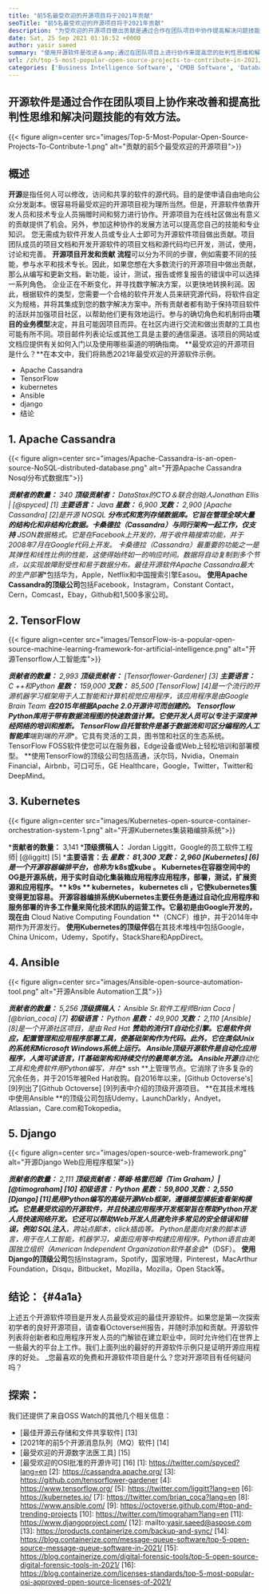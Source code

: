 ```yaml
---
title: "前5名最受欢迎的开源项目将于2021年贡献" 
seoTitle: "前5名最受欢迎的开源项目将于2021年贡献" 
description: "为受欢迎的开源项目做出贡献是通过合作在团队项目中协作提高解决问题技能的有效方法。" 
date: Sat, 25 Sep 2021 01:16:52 +0000
author: yasir saeed
summary: "使用开源软件是改进＆amp;通过在团队项目上进行协作来提高您的批判性思维和解决问题的技能。" 
url: /zh/top-5-most-popular-open-source-projects-to-contribute-in-2021/
categories: ['Business Intelligence Software', 'CMDB Software', 'Database Management Software', 'Deployment Tools', 'Learning Management System', 'Rapid Application Development', 'Software Development']
---
```


## 开源软件是通过合作在团队项目上协作来改善和提高批判性思维和解决问题技能的有效方法。

{{< figure align=center src="images/Top-5-Most-Popular-Open-Source-Projects-To-Contribute-1.png" alt="贡献的前5个最受欢迎的开源项目">}}


## **概述**
**开源**是指任何人可以修改，访问和共享的软件的源代码。目的是使申请自由地向公众分发副本。很容易将最受欢迎的开源项目视为理所当然。但是，开源软件依靠开发人员和技术专业人员捐赠时间和努力进行协作。开源项目为在线社区做出有意义的贡献提供了机会。另外，参加这种协作的发展方法可以提高您自己的技能和专业知识。
您无需成为软件开发人员或专业人士即可为开源软件项目做出贡献。项目团队成员的项目文档和开发开源软件的项目文档和源代码均已开发，测试，使用，讨论和完善。 **开源项目开发和贡献** **流程**可以分为不同的步骤，例如需要不同的技能，参与水平和技术专长。因此，如果您想在大多数流行的开源项目中做出贡献，那么从编写和更新文档，新功能，设计，测试，报告或修复报告的错误中可以选择一系列角色。
企业正在不断变化，并寻找数字解决方案，以更快地转换利润。因此，根据软件的类型，您需要一个合格的软件开发人员来研究源代码，将软件自定义为规格，并将其集成到您的数字解决方案中。所有贡献者都有助于保持项目软件的活跃并加强项目社区，以帮助他们更有效地运行。参与的确切角色和机制将由**项目的业务模型**决定，并且可能因项目而异。在社区内进行交流和做出贡献的工具也可能有所不同。项目邮件列表论坛或其他工具是主要的通信渠道。该项目的网站或文档应提供有关如何入门以及使用哪些渠道的明确指南。
**最受欢迎的开源项目是什么？**在本文中，我们将熟悉2021年最受欢迎的开源软件示例。
  * Apache Cassandra
  * TensorFlow
  * kubernetes
  * Ansible
  * django
  * 结论

## 1. Apache Cassandra

{{< figure align=center src="images/Apache-Cassandra-is-an-open-source-NoSQL-distributed-database.png" alt="开源Apache Cassandra Nosql分布式数据库">}}

  ***贡献者的数量：** 340
  ***顶级贡献者：** DataStax的CTO＆联合创始人Jonathan Ellis | [@spyced] [1]
  ***主要语言：** Java
  ***星数：** 6,900
  ***叉数：** 2,900
[Apache Cassandra] [2]是开源** NOSQL **分布式和宽列存储数据库。它旨在管理全球大量的结构化和非结构化数据。卡桑德拉（Cassandra）与同行架构一起工作，仅支持** JSON数据格式**。它是在Facebook上开发的，用于收件箱搜索功能，并于2008年7月在Google代码上开发。
卡桑德拉（Cassandra）最重要的功能之一是其弹性和线性比例的性能，这使得始终如一的响应时间。数据将自动复制到多个节点，以实现故障耐受性和易于数据分布。最佳开源软件Apache Cassandra最大的**生产部署**包括华为，Apple，Netflix和中国搜索引擎Easou。
**使用Apache Cassandra的顶级公司**包括Facebook，Instagram，Constant Contact，Cern，Comcast，Ebay，Github和1,500多家公司。

## 2. TensorFlow

{{< figure align=center src="images/TensorFlow-is-a-popular-open-source-machine-learning-framework-for-artificial-intelligence.png" alt="开源Tensorflow人工智能库">}}

  ***贡献者的数量：** 2,993
  ***顶级贡献者：** [Tensorflower-Gardener] [3]
  ***主要语言：** C ++和Python
  ***星数：** 159,000
  ***叉数：** 85,500
[TensorFlow] [4]是一个流行的开源**机器学习框架**用于人工智能和计算机视觉应用程序，该应用程序是由Google Brain Team **在2015年根据Apache 2.0开源许可而创建的。 Tensorflow Python库用于带有数据流程图的快速数值计算。它使开发人员可以专注于深度神经网络的培训和推断。
TensorFlow自托管软件是基于数据流和可区分编程的人工智能库**端到端的开源**。它具有灵活的工具，图书馆和社区的生态系统。 TensorFlow FOSS软件使您可以在服务器，Edge设备或Web上轻松培训和部署模型。
**使用TensorFlow的顶级公司包括高通，沃尔玛，Nvidia，Onemain Financial，Airbnb，可口可乐，GE Healthcare，Google，Twitter，Twitter和DeepMind。

## 3. Kubernetes

{{< figure align=center src="images/Kubernetes-open-source-container-orchestration-system-1.png" alt="开源Kubernetes集装箱编排系统">}}

  ***贡献者的数量：** 3,141
  ***顶级撰稿人：** Jordan Liggitt，Google的员工软件工程师| [@liggitt] [5]
  ***主要语言：**去
  ***星数：** 81,300
  ***叉数：** 2,960
[Kubernetes] [6]是一个开源容器编排平台，也称为** k8s或kube **。 Kubernetes在容器空间中的OG是开源系统，用于实时自动化集装箱应用程序应用程序，部署，测试，扩展资源和应用程序。 ** k9s ** kubernetes，** kubernetes cli **，它使kubernetes簇变得更加容易。
开源**容器编排**系统Kubernetes主要任务是通过自动化应用程序和服务部署的许多工作量来简化技术团队的运营工作。它最初是由Google开发的，现在由** Cloud Native Computing Foundation **（CNCF）维护，并于2014年中期作为开源发行。
**使用Kubernetes的顶级伴侣**在其技术堆栈中包括Google，China Unicom，Udemy，Spotify，StackShare和AppDirect。

## 4. Ansible

{{< figure align=center src="images/Ansible-open-source-automation-tool.png" alt="开源Ansible Automation工具">}}

  ***贡献者的数量：** 5,256
  ***顶级撰稿人：** Ansible Sr.软件工程师Brian Coca | [@brian_coca] [7]
  ***初级语言：** Python
  ***星数：** 49,900
  ***叉数：** 2,110
[Ansible] [8]是一个开源社区项目，是由** Red Hat **赞助的流行IT自动化引擎。它是软件供应，配置管理和应用程序部署工具，使基础架构作为代码。此外，它在类似Unix的系统和Mi​​crosoft Windows系统上运行。 Ansible顶级开源软件是自动化应用程序，人类可读语言，IT基础架构和持续交付的最简单方法。
Ansible开源**自动化工具**和免费软件用Python编写，并在** ssh **上管理节点。它消除了许多复杂的冗余任务，并于2015年被Red Hat收购。自2016年以来，[Github Octoverse's] [9]列出了[Github Octoverse] [9]列表中介绍的顶级开源项目。
**在其技术堆栈中使用Ansible **的顶级公司包括Udemy，LaunchDarkly，Andyet，Atlassian，Care.com和Tokopedia。

## 5. Django

{{< figure align=center src="images/open-source-web-framework.png" alt="开源Django Web应用程序框架">}}

  ***贡献者的数量：** 2,111
  ***顶级贡献者：**蒂姆·格雷厄姆（Tim Graham）| [@timograham] [10]
  ***初级语言：** Python
  ***星数：** 59,800
  ***叉数：** 2,550
[Django] [11]是用Python编写的高级开源Web框架，遵循模型模板查看架构模式。它是最受欢迎的开源软件，并且**快速应用程序开发框架**旨在帮助Python开发人员快速网络开发。它还可以帮助Web开发人员避免许多常见的安全错误和错误，例如** SQL注入**，跨站点脚本，click插齿等。
Python是面向对象的脚本语言，用于在人工智能，机器学习，桌面应用等中构建应用程序。Python语言由美国独立组织（American Independent Organization软件基金会**（DSF）。
**使用Django的顶级公司**包括Instagram，Spotify，国家地理，Pinterest，MacArthur Foundation，Disqu，Bitbucket，Mozilla，Mozilla，Open Stack等。

## **结论：** {#4a1a}
上述五个开源软件项目是开发人员最受欢迎的最佳开源软件。如果您是第一次探索初学者的良好开源项目，请查看Octoverse州报告，并随时添加和贡献。开源软件列表将创新者和应用程序开发人员的门解锁在建立职业中，同时允许他们在世界上一些最大的平台上工作。我们上面列出的最好的开源软件示例只是证明开源应用程序的好处。
_您最喜欢的免费和开源软件项目是什么？您对开源项目有任何疑问吗？

## 探索：
我们还提供了来自OSS Watch的其他几个相关信息：
  * [最佳开源云存储和文件共享软件] [13]
  * [2021年的前5个开源消息队列（MQ）软件] [14]
  * [最受欢迎的开源数字法医工具] [15]
  * [最受欢迎的OSI批准的开源许可] [16]
[1]: https://twitter.com/spyced?lang=en
[2]: https://cassandra.apache.org/
[3]: https://github.com/tensorflower-gardener
[4]: https://www.tensorflow.org/
[5]: https://twitter.com/liggitt?lang=en
[6]: https://kubernetes.io/
[7]: https://twitter.com/brian_coca?lang=en
[8]: https://www.ansible.com/
[9]: https://octoverse.github.com/#top-and-trending-projects
[10]: https://twitter.com/timograham?lang=en
[11]: https://www.djangoproject.com/
[12]: mailto:yasir.saeed@aspose.com
[13]: https://products.containerize.com/backup-and-sync/
[14]: https://blog.containerize.com/message-queue-software/top-5-open-source-message-queue-software-in-2021/
[15]: https://blog.containerize.com/digital-forensic-tools/top-5-open-source-digital-forensic-tools-in-2021/
[16]: https://blog.containerize.com/licenses-standards/top-5-most-popular-osi-approved-open-source-licenses-of-2021/
